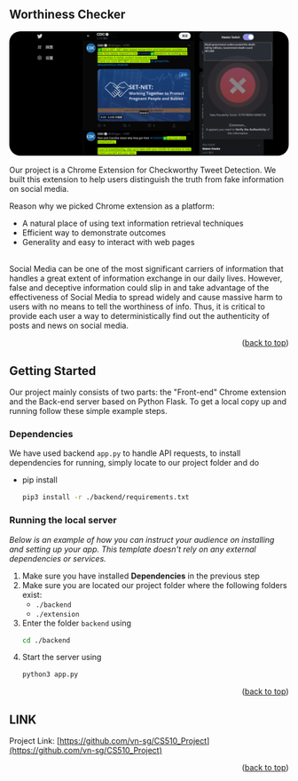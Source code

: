 <div id="top"></div>

<!-- ABOUT THE PROJECT -->
## Worthiness Checker

<img src="./src/screenshot2.png" height="auto" width="auto" style="border-radius:20px" >

Our project is a Chrome Extension for Checkworthy Tweet Detection. We built this extension to help users distinguish the truth from fake information on social media. 
<br>

Reason why we picked Chrome extension as a platform:
* A natural place of using text information retrieval techniques
* Efficient way to demonstrate outcomes
* Generality and easy to interact with web pages

<br>
Social Media can be one of the most significant carriers of information that handles a great extent of information exchange in our daily lives. However, false and deceptive information could slip in and take advantage of the effectiveness of Social Media to spread widely and cause massive harm to users with no means to tell the worthiness of info. Thus, it is critical to provide each user a way to deterministically find out the authenticity of posts and news on social media.


<p align="right">(<a href="#top">back to top</a>)</p>


<!-- GETTING STARTED -->
## Getting Started

Our project mainly consists of two parts: the "Front-end" Chrome extension and the Back-end server based on Python Flask.
To get a local copy up and running follow these simple example steps.

### **Dependencies**

We have used backend `app.py` to handle API requests, to install dependencies for running, simply locate to our project folder and do
* pip install
  ```sh
  pip3 install -r ./backend/requirements.txt
  ```

### Running the local server

_Below is an example of how you can instruct your audience on installing and setting up your app. This template doesn't rely on any external dependencies or services._

1. Make sure you have installed **Dependencies** in the previous step
2. Make sure you are located our project folder where the following folders exist:
   - `./backend`
   - `./extension`
3. Enter the folder `backend` using
   ```sh
   cd ./backend
   ```
4. Start the server using
   ```sh
   python3 app.py
   ```

<p align="right">(<a href="#top">back to top</a>)</p>



<!-- LINK -->
## LINK

Project Link: [https://github.com/vn-sg/CS510_Project](https://github.com/vn-sg/CS510_Project)

<p align="right">(<a href="#top">back to top</a>)</p>
